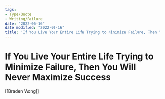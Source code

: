 ```yaml
---
tags:
- Type/Quote
- Writing/Failure
date: "2022-06-16"
date modified: "2022-06-16"
title: 'If You Live Your Entire Life Trying to Minimize Failure, Then You Will Never Maximize Success'
---
```


# If You Live Your Entire Life Trying to Minimize Failure, Then You Will Never Maximize Success
[[Braden Wong]]
